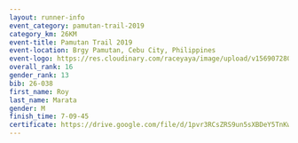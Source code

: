 ```yaml
---
layout: runner-info 
event_category: pamutan-trail-2019 
category_km: 26KM 
event-title: Pamutan Trail 2019 
event-location: Brgy Pamutan, Cebu City, Philippines 
event-logo: https://res.cloudinary.com/raceyaya/image/upload/v1569072806/logo/pamutan-trail_d8abrj.jpg 
overall_rank: 16
gender_rank: 13
bib: 26-038
first_name: Roy
last_name: Marata
gender: M
finish_time: 7-09-45
certificate: https://drive.google.com/file/d/1pvr3RCsZRS9un5sXBDeY5TnKw4tfZOeM/view?usp=sharing
---
```

